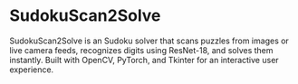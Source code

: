 # SudokuScan2Solve
SudokuScan2Solve is an Sudoku solver that scans puzzles from images or live camera feeds, recognizes digits using ResNet-18, and solves them instantly. Built with OpenCV, PyTorch, and Tkinter for an interactive user experience.
